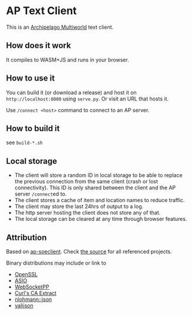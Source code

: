 # AP Text Client

This is an [Archipelago Multiworld](https://github.com/ArchipelagoMW/Archipelago) text client.

## How does it work

It compiles to WASM+JS and runs in your browser.

## How to use it

You can build it (or download a release) and host it on `http://localhost:8000`
using `serve.py`. Or visit an URL that hosts it.

Use `/connect <host>` command to connect to an AP server.

## How to build it

see `build-*.sh`

## Local storage

* The client will store a random ID in local storage to be able to replace the
  previous connection from the same client (crash or lost connectivity).
  This ID is only shared between the client and the AP server `/connect`ed to.
* The client stores a cache of item and location names to reduce traffic.
* The client may store the last 24hrs of output to a log.
* The http server hosting the client does not store any of that.
* The local storage can be cleared at any time through browser features.

## Attribution

Based on [ap-soeclient](https://github.com/black-sliver/ap-soeclient/).
Check [the source](https://github.com/black-sliver/ap-textclient/) for all referenced projects.

Binary distributions may include or link to

* [OpenSSL](https://github.com/openssl/openssl)
* [ASIO](https://github.com/chriskohlhoff/asio)
* [WebSocketPP](https://github.com/zaphoyd/websocketpp)
* [Curl's CA Extract](https://curl.se/docs/caextract.html)
* [nlohmann::json](https://github.com/nlohmann/json)
* [valijson](https://github.com/tristanpenman/valijson)
